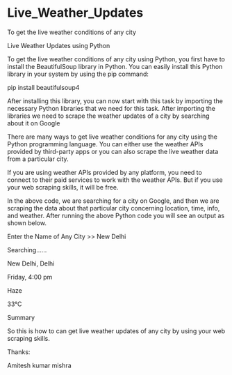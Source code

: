 # Live_Weather_Updates
To get the live weather conditions of any city 

Live Weather Updates using Python

To get the live weather conditions of any city using Python,
you first have to install the BeautifulSoup library in Python. 
You can easily install this Python library in your system by using the pip command:


pip install beautifulsoup4

After installing this library, you can now start with this task by importing 
the necessary Python libraries that we need for this task.
After importing the libraries we need to scrape the weather
updates of a city by searching about it on Google


There are many ways to get live weather conditions for any city using the Python programming language. 
You can either use the weather APIs provided by third-party apps
or you can also scrape the live weather data from a particular city.


If you are using weather APIs provided by any platform,
you need to connect to their paid services to work with
the weather APIs. But if you use your web scraping skills, it will be free.


In the above code, we are searching for a city on Google,
and then we are scraping the data about that particular city concerning 
location, time, info, and weather.
After running the above Python code you will see an output as shown below.


Enter the Name of Any City >>  New Delhi


Searching......

New Delhi, Delhi


Friday, 4:00 pm


Haze


33°C


Summary


So this is how to can get live weather updates of any city by using your web scraping skills.


Thanks:

Amitesh kumar mishra
